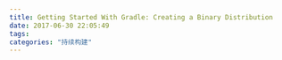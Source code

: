 ```yaml
---
title: Getting Started With Gradle: Creating a Binary Distribution
date: 2017-06-30 22:05:49
tags:
categories: "持续构建"
---
```

